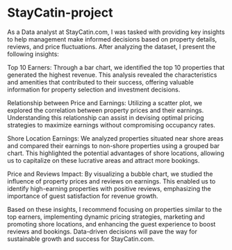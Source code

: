 # StayCatin-project
As a Data analyst at StayCatin.com, I was tasked with providing key insights to help management make informed decisions based on property details, reviews, and price fluctuations. After analyzing the dataset, I present the following insights:

Top 10 Earners: Through a bar chart, we identified the top 10 properties that generated the highest revenue. This analysis revealed the characteristics and amenities that contributed to their success, offering valuable information for property selection and investment decisions.

Relationship between Price and Earnings: Utilizing a scatter plot, we explored the correlation between property prices and their earnings. Understanding this relationship can assist in devising optimal pricing strategies to maximize earnings without compromising occupancy rates.

Shore Location Earnings: We analyzed properties situated near shore areas and compared their earnings to non-shore properties using a grouped bar chart. This highlighted the potential advantages of shore locations, allowing us to capitalize on these lucrative areas and attract more bookings.

Price and Reviews Impact: By visualizing a bubble chart, we studied the influence of property prices and reviews on earnings. This enabled us to identify high-earning properties with positive reviews, emphasizing the importance of guest satisfaction for revenue growth.

Based on these insights, I recommend focusing on properties similar to the top earners, implementing dynamic pricing strategies, marketing and promoting shore locations, and enhancing the guest experience to boost reviews and bookings. Data-driven decisions will pave the way for sustainable growth and success for StayCatin.com.
